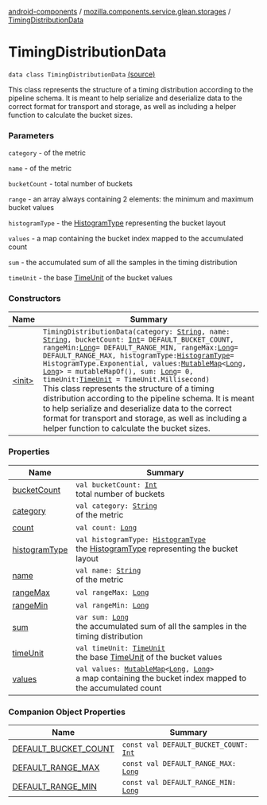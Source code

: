 [android-components](../../index.md) / [mozilla.components.service.glean.storages](../index.md) / [TimingDistributionData](./index.md)

# TimingDistributionData

`data class TimingDistributionData` [(source)](https://github.com/mozilla-mobile/android-components/blob/master/components/service/glean/src/main/java/mozilla/components/service/glean/storages/TimingDistributionsStorageEngine.kt#L134)

This class represents the structure of a timing distribution according to the pipeline schema. It
is meant to help serialize and deserialize data to the correct format for transport and storage,
as well as including a helper function to calculate the bucket sizes.

### Parameters

`category` - of the metric

`name` - of the metric

`bucketCount` - total number of buckets

`range` - an array always containing 2 elements: the minimum and maximum bucket values

`histogramType` - the [HistogramType](../../mozilla.components.service.glean.private/-histogram-type/index.md) representing the bucket layout

`values` - a map containing the bucket index mapped to the accumulated count

`sum` - the accumulated sum of all the samples in the timing distribution

`timeUnit` - the base [TimeUnit](../../mozilla.components.service.glean.private/-time-unit/index.md) of the bucket values

### Constructors

| Name | Summary |
|---|---|
| [&lt;init&gt;](-init-.md) | `TimingDistributionData(category: `[`String`](https://kotlinlang.org/api/latest/jvm/stdlib/kotlin/-string/index.html)`, name: `[`String`](https://kotlinlang.org/api/latest/jvm/stdlib/kotlin/-string/index.html)`, bucketCount: `[`Int`](https://kotlinlang.org/api/latest/jvm/stdlib/kotlin/-int/index.html)` = DEFAULT_BUCKET_COUNT, rangeMin: `[`Long`](https://kotlinlang.org/api/latest/jvm/stdlib/kotlin/-long/index.html)` = DEFAULT_RANGE_MIN, rangeMax: `[`Long`](https://kotlinlang.org/api/latest/jvm/stdlib/kotlin/-long/index.html)` = DEFAULT_RANGE_MAX, histogramType: `[`HistogramType`](../../mozilla.components.service.glean.private/-histogram-type/index.md)` = HistogramType.Exponential, values: `[`MutableMap`](https://kotlinlang.org/api/latest/jvm/stdlib/kotlin.collections/-mutable-map/index.html)`<`[`Long`](https://kotlinlang.org/api/latest/jvm/stdlib/kotlin/-long/index.html)`, `[`Long`](https://kotlinlang.org/api/latest/jvm/stdlib/kotlin/-long/index.html)`> = mutableMapOf(), sum: `[`Long`](https://kotlinlang.org/api/latest/jvm/stdlib/kotlin/-long/index.html)` = 0, timeUnit: `[`TimeUnit`](../../mozilla.components.service.glean.private/-time-unit/index.md)` = TimeUnit.Millisecond)`<br>This class represents the structure of a timing distribution according to the pipeline schema. It is meant to help serialize and deserialize data to the correct format for transport and storage, as well as including a helper function to calculate the bucket sizes. |

### Properties

| Name | Summary |
|---|---|
| [bucketCount](bucket-count.md) | `val bucketCount: `[`Int`](https://kotlinlang.org/api/latest/jvm/stdlib/kotlin/-int/index.html)<br>total number of buckets |
| [category](category.md) | `val category: `[`String`](https://kotlinlang.org/api/latest/jvm/stdlib/kotlin/-string/index.html)<br>of the metric |
| [count](count.md) | `val count: `[`Long`](https://kotlinlang.org/api/latest/jvm/stdlib/kotlin/-long/index.html) |
| [histogramType](histogram-type.md) | `val histogramType: `[`HistogramType`](../../mozilla.components.service.glean.private/-histogram-type/index.md)<br>the [HistogramType](../../mozilla.components.service.glean.private/-histogram-type/index.md) representing the bucket layout |
| [name](name.md) | `val name: `[`String`](https://kotlinlang.org/api/latest/jvm/stdlib/kotlin/-string/index.html)<br>of the metric |
| [rangeMax](range-max.md) | `val rangeMax: `[`Long`](https://kotlinlang.org/api/latest/jvm/stdlib/kotlin/-long/index.html) |
| [rangeMin](range-min.md) | `val rangeMin: `[`Long`](https://kotlinlang.org/api/latest/jvm/stdlib/kotlin/-long/index.html) |
| [sum](sum.md) | `var sum: `[`Long`](https://kotlinlang.org/api/latest/jvm/stdlib/kotlin/-long/index.html)<br>the accumulated sum of all the samples in the timing distribution |
| [timeUnit](time-unit.md) | `val timeUnit: `[`TimeUnit`](../../mozilla.components.service.glean.private/-time-unit/index.md)<br>the base [TimeUnit](../../mozilla.components.service.glean.private/-time-unit/index.md) of the bucket values |
| [values](values.md) | `val values: `[`MutableMap`](https://kotlinlang.org/api/latest/jvm/stdlib/kotlin.collections/-mutable-map/index.html)`<`[`Long`](https://kotlinlang.org/api/latest/jvm/stdlib/kotlin/-long/index.html)`, `[`Long`](https://kotlinlang.org/api/latest/jvm/stdlib/kotlin/-long/index.html)`>`<br>a map containing the bucket index mapped to the accumulated count |

### Companion Object Properties

| Name | Summary |
|---|---|
| [DEFAULT_BUCKET_COUNT](-d-e-f-a-u-l-t_-b-u-c-k-e-t_-c-o-u-n-t.md) | `const val DEFAULT_BUCKET_COUNT: `[`Int`](https://kotlinlang.org/api/latest/jvm/stdlib/kotlin/-int/index.html) |
| [DEFAULT_RANGE_MAX](-d-e-f-a-u-l-t_-r-a-n-g-e_-m-a-x.md) | `const val DEFAULT_RANGE_MAX: `[`Long`](https://kotlinlang.org/api/latest/jvm/stdlib/kotlin/-long/index.html) |
| [DEFAULT_RANGE_MIN](-d-e-f-a-u-l-t_-r-a-n-g-e_-m-i-n.md) | `const val DEFAULT_RANGE_MIN: `[`Long`](https://kotlinlang.org/api/latest/jvm/stdlib/kotlin/-long/index.html) |
